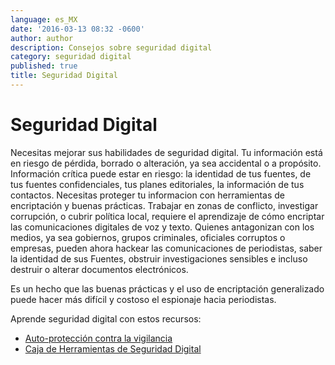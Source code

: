 ```yaml
---
language: es_MX
date: '2016-03-13 08:32 -0600'
author: author
description: Consejos sobre seguridad digital
category: seguridad digital
published: true
title: Seguridad Digital
---
```



# Seguridad Digital


Necesitas mejorar sus habilidades de seguridad digital. Tu información está en riesgo de pérdida, borrado o alteración, ya sea accidental o a propósito. Información crítica puede estar en riesgo: la identidad de tus fuentes, de tus fuentes confidenciales, tus planes editoriales, la información de tus contactos.  Necesitas proteger tu informacion con herramientas de encriptación y buenas prácticas. Trabajar en zonas de conflicto, investigar corrupción, o cubrir política local, requiere el aprendizaje de cómo encriptar las comunicaciones digitales de voz y texto. Quienes antagonizan con los medios, ya sea gobiernos, grupos criminales, oficiales corruptos o empresas, pueden ahora hackear las comunicaciones de periodistas, saber la identidad de sus Fuentes, obstruir investigaciones sensibles e incluso destruir o alterar documentos electrónicos.

Es un hecho que las buenas prácticas y el uso de encriptación generalizado puede hacer más difícil y costoso el espionaje hacia periodistas.

Aprende seguridad digital con estos recursos: 

- [Auto-protección contra la vigilancia](https://ssd.eff.org/es)
- [Caja de Herramientas de Seguridad Digital](http://bit.ly/2Jf6d5R)
